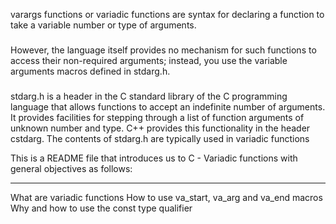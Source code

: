 varargs functions or variadic functions are syntax for declaring a function to take a variable number or type of arguments.
###
However, the language itself provides no mechanism for such functions to access their non-required arguments; instead, you use the variable arguments macros defined in stdarg.h.
###
stdarg.h is a header in the C standard library of the C programming language that allows functions to accept an indefinite number of arguments. It provides facilities for stepping through a list of function arguments of unknown number and type. C++ provides this functionality in the header cstdarg.
The contents of stdarg.h are typically used in variadic functions

This is a README file that introduces us to C - Variadic functions with general objectives as follows:
****
What are variadic functions
How to use va_start, va_arg and va_end macros
Why and how to use the const type qualifier

